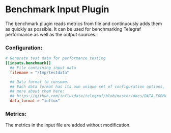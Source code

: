 # Benchmark Input Plugin

The benchmark plugin reads metrics from file and continuously adds them as
quickly as possible.  It can be used for benchmarking Telegraf performance as
well as the output sources.

### Configuration:

```toml
# Generate test data for performance testing
[[inputs.benchmark]]
  ## File containing input data
  filename = "/tmp/testdata"

  ## Data format to consume.
  ## Each data format has its own unique set of configuration options, read
  ## more about them here:
  ## https://github.com/influxdata/telegraf/blob/master/docs/DATA_FORMATS_INPUT.md
  data_format = "influx"
```

### Metrics:

The metrics in the input file are added without modification.
